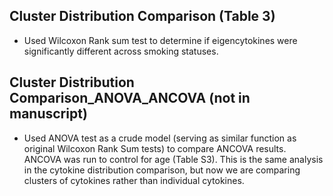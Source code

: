 
## Cluster Distribution Comparison (Table 3)
- Used Wilcoxon Rank sum test to determine if eigencytokines were significantly different across smoking statuses. 

## Cluster Distribution Comparison_ANOVA_ANCOVA (not in manuscript)
- Used ANOVA test as a crude model (serving as similar function as original Wilcoxon Rank Sum tests) to compare ANCOVA results. ANCOVA was run to control for age (Table S3). This is the same analysis in the cytokine distribution comparison, but now we are comparing clusters of cytokines rather than individual cytokines.
